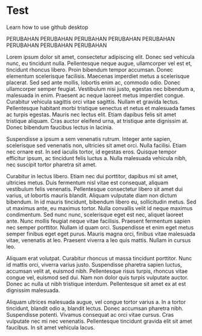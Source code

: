 # Test
Learn how to use github desktop 

PERUBAHAN
PERUBAHAN
PERUBAHAN
PERUBAHAN
PERUBAHAN
PERUBAHAN
PERUBAHAN
PERUBAHAN



Lorem ipsum dolor sit amet, consectetur adipiscing elit. Donec sed vehicula nunc, eu tincidunt nulla. Pellentesque neque augue, ullamcorper vel est et, tincidunt rhoncus libero. Proin bibendum tempor accumsan. Donec elementum scelerisque facilisis. Maecenas imperdiet metus a scelerisque placerat. Sed sed ante mollis, lobortis enim ac, commodo odio. Donec ullamcorper semper feugiat. Vestibulum nisi justo, egestas nec bibendum a, malesuada in enim. Praesent ac neque laoreet metus imperdiet congue. Curabitur vehicula sagittis orci vitae sagittis. Nullam et gravida lectus. Pellentesque habitant morbi tristique senectus et netus et malesuada fames ac turpis egestas. Mauris nec lectus elit. Etiam dapibus felis sit amet tristique aliquam. Cras auctor eleifend urna, at tristique ante dignissim at. Donec bibendum faucibus lectus in lacinia.

Suspendisse a ipsum a sem venenatis rutrum. Integer ante sapien, scelerisque sed venenatis non, ultricies sit amet orci. Nulla facilisi. Etiam nec ornare est. In sed iaculis tortor, id egestas eros. Quisque tempor efficitur ipsum, ac tincidunt felis luctus a. Nulla malesuada vehicula nibh, nec suscipit tortor pharetra sit amet.

Curabitur in lectus libero. Etiam nec dui porttitor, dapibus mi sit amet, ultricies metus. Duis fermentum nisl vitae est consequat, aliquam vestibulum felis venenatis. Pellentesque consectetur libero sit amet dui varius, ut lobortis mauris blandit. Aliquam vulputate diam non dictum bibendum. In id mauris tincidunt, bibendum libero eu, sollicitudin metus. Sed ut maximus ante, eu maximus tortor. Nulla convallis velit id neque maximus condimentum. Sed nunc nunc, scelerisque eget est nec, aliquet laoreet ante. Nunc mollis feugiat neque vitae facilisis. Praesent fermentum sapien nec semper porttitor. Nullam id quam orci. Suspendisse et enim eget metus semper finibus eget eget purus. Mauris magna orci, finibus vitae malesuada vitae, venenatis at leo. Praesent viverra a leo quis mattis. Nullam in cursus leo.

Aliquam erat volutpat. Curabitur rhoncus ut massa tincidunt porttitor. Nunc id mattis orci, viverra varius justo. Suspendisse pharetra sapien luctus, accumsan velit at, euismod nibh. Pellentesque risus turpis, rhoncus vitae congue vel, euismod sed dui. Nam non dolor quis turpis vulputate auctor. Donec ac nulla ut nibh tristique interdum. Pellentesque sit amet ex at est dignissim malesuada.

Aliquam ultrices malesuada augue, vel congue tortor varius a. In a tortor tincidunt, blandit odio a, blandit lectus. Donec accumsan pharetra nibh. Suspendisse potenti. Vivamus consequat ac orci vitae cursus. Cras vulputate nec mi nec venenatis. Pellentesque tincidunt gravida elit sit amet faucibus. In sit amet vehicula lacus. 
